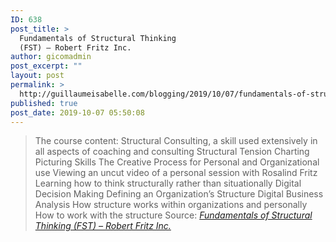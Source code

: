 ```yaml
---
ID: 638
post_title: >
  Fundamentals of Structural Thinking
  (FST) – Robert Fritz Inc.
author: gicomadmin
post_excerpt: ""
layout: post
permalink: >
  http://guillaumeisabelle.com/blogging/2019/10/07/fundamentals-of-structural-thinking-fst-robert-fritz-inc/
published: true
post_date: 2019-10-07 05:50:08
---
```

> The course content: Structural Consulting, a skill used extensively in all aspects of coaching and consulting Structural Tension Charting Picturing Skills The Creative Process for Personal and Organizational use Viewing an uncut video of a personal session with Rosalind Fritz Learning how to think structurally rather than situationally Digital Decision Making Defining an Organization’s Structure Digital Business Analysis How structure works within organizations and personally How to work with the structure Source: *[Fundamentals of Structural Thinking (FST) – Robert Fritz Inc.][1]*

 [1]: https://www.robertfritz.com/wp/programs/fundamentals-of-structural-thinking-fst/
